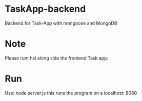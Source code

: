 # TaskApp-backend
Backend for Task-App with mongoose and MongoDB

# Note
Please runt hsi along side the frontend Task app.

# Run
Use: node server.js
this runs the program on a localhost: 8080
